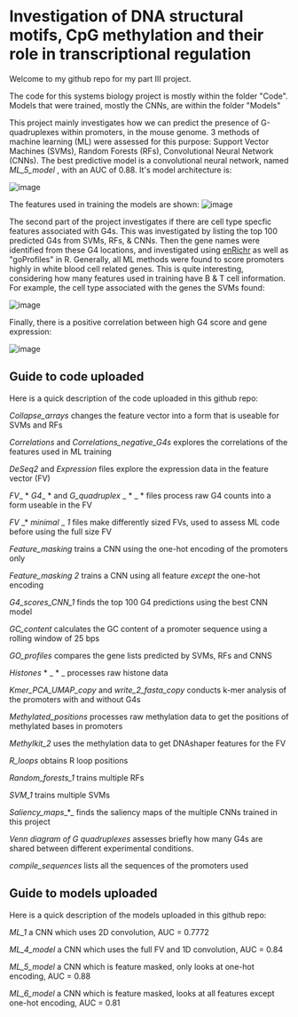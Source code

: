 # Investigation of DNA structural motifs, CpG methylation and their role in transcriptional regulation

Welcome to my github repo for my part III project.

The code for this systems biology project is mostly within the folder "Code". Models that were trained, mostly the CNNs, are within the folder "Models"

This project mainly investigates how we can predict the presence of G-quadruplexes within promoters, in the mouse genome. 3 methods of machine learning (ML) were assessed for this purpose: Support Vector Machines (SVMs), Random Forests (RFs), Convolutional Neural Network (CNNs). 
The best predictive model is a convolutional neural network, named _ML_5_model_ , with an AUC of 0.88. It's model architecture is:

![image](https://user-images.githubusercontent.com/61421828/118273050-5b628780-b4bb-11eb-8402-b5cd523a43a9.png) 

The features used in training the models are shown:
![image](https://user-images.githubusercontent.com/61421828/118273087-674e4980-b4bb-11eb-8ccd-bd273654be1b.png)

The second part of the project investigates if there are cell type specfic features associated with G4s. This was investigated by listing the top 100 predicted G4s from SVMs, RFs, & CNNs. Then the gene names were identified from these G4 locations, and investigated using [enRichr](https://maayanlab.cloud/Enrichr/) as well as "goProfiles" in R. Generally, all ML methods were found to score promoters highly in white blood cell related genes. This is quite interesting, considering how many features used in training have B & T cell information. For example, the cell type associated with the genes the SVMs found: 

![image](https://user-images.githubusercontent.com/61421828/118273327-b4322000-b4bb-11eb-9d2f-e6e12d4d7776.png)

Finally, there is a positive correlation between high G4 score and gene expression:

![image](https://user-images.githubusercontent.com/61421828/118273361-bbf1c480-b4bb-11eb-888e-f0968be09ca1.png)


## Guide to code uploaded
Here is a quick description of the code uploaded in this github repo:

_Collapse_arrays_ changes the feature vector into a form that is useable for SVMs and RFs

_Correlations_ and _Correlations_negative_G4s_ explores the correlations of the features used in ML training

_DeSeq2_ and _Expression_ files explore the expression data in the feature vector (FV)

_FV__ * _G4__ * and _G_quadruplex_ _ * _ *  files process raw G4 counts into a form useable in the FV

_FV_ _* _minimal_ _ _1_ files make differently sized FVs, used to assess ML code before using the full size FV

_Feature_masking_ trains a CNN using the one-hot encoding of the promoters only

_Feature_masking_ _2_ trains a CNN using all feature _except_ the one-hot encoding

_G4_scores_CNN_1_ finds the top 100 G4 predictions using the best CNN model

_GC_content_ calculates the GC content of a promoter sequence using a rolling window of 25 bps

_GO_profiles_ compares the gene lists predicted by SVMs, RFs and CNNS

_Histones_ * _ * _ processes raw histone data

_Kmer_PCA_UMAP_copy_ and 
_write_2_fasta_copy_ conducts k-mer analysis of the promoters with and without G4s

_Methylated_positions_ processes raw methylation data to get the positions of methylated bases in promoters

_Methylkit_2_ uses the methylation data to get DNAshaper features for the FV

_R_loops_ obtains R loop positions

_Random_forests_1_ trains multiple RFs

_SVM_1_ trains multiple SVMs

_Saliency_maps__*_ finds the saliency maps of the multiple CNNs trained in this project

_Venn diagram of G quadruplexes_ assesses briefly how many G4s are shared between different experimental conditions.

_compile_sequences_ lists all the sequences of the promoters used
## Guide to models uploaded
Here is a quick description of the models uploaded in this github repo:

_ML_1_ a CNN which uses 2D convolution, AUC = 0.7772

_ML_4_model_ a CNN which uses the full FV and 1D convolution, AUC = 0.84

_ML_5_model_ a CNN which is feature masked, only looks at one-hot encoding, AUC = 0.88

_ML_6_model_ a CNN which is feature masked, looks at all features except one-hot encoding, AUC = 0.81
